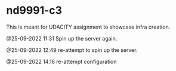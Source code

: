 # nd9991-c3
This is meant for UDACITY assignment to showcase infra creation. 

@25-09-2022 11:31
Spin up the server again. 

@25-09-2022 12:49
re-attempt to spin up the server.

@25-09-2022 14.16
re-attempt configuration
